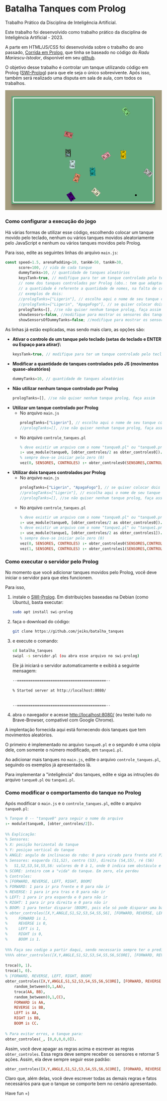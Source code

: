 # Batalha Tanques com Prolog

Trabalho Prático da Disciplina de Inteligência Artificial.

Este trabalho foi desenvolvido como trabalho prático da disciplina de Inteligência Artificial - 2023.

A parte em HTML/JS/CSS foi desenvolvida sobre o trabalho do ano passado, [Corrida em Prolog](https://github.com/jeiks/corrida_em_prolog), que tinha se baseado no código do *Radu Mariescu-Istodor*, disponível em seu [github](https://github.com/gniziemazity/Self-driving-car). 

O objetivo desse trabalho é controlar um tanque utilizando código em Prolog ([SWI-Prolog](https://www.swi-prolog.org/)) para que ele seja o único sobrevivente.
Após isso, também será realizado uma disputa em sala de aula, com todos os trabalhos.

<img src="screenshot.png" width="720px">

### Como configurar a execução do jogo

Há várias formas de utilizar esse código, escolhendo colocar um tanque movido pelo teclado, nenhum ou vários tanques movidos aleatoriamente pelo JavaScript e nenhum ou vários tanques movidos pelo Prolog.

Para isso, edite as seguintes linhas do arquivo  ``main.js``:
```js
const speed=1.5, arenaPadding=10, tankW=50, tankH=30,
      score=100, // vida de cada tanque
      dummyTanks=10, // quantidade de tanques aleatórios
      keysTank=true, // modifique para ter um tanque controlado pelo teclado
      // nome dos tanques controlados por Prolog (obs.: tem que adaptar o controle_tanques.pl ao mexer aqui)
      // a quantidade é referente a quantidade de nomes, na falta de criatividade, o nome pode repetir... rs
      // exemplos de dois:
      //prologTanks=["Ligerin"], // escolha aqui o nome de seu tanque controlado por prolog
      //prologTanks=["Ligerin", "ApagaFogo"], // se quiser colocar dois tanques prolog, faça assim
      prologTanks=[], //se não quiser nenhum tanque prolog, faça assim
      showSensors=false, //modifique para mostrar os sensores dos tanques PROLOG e KEYS
      showSensorsOfDummyTanks=false; //modifique para mostrar os sensores dos tanques DUMMY
```

As linhas já estão explicadas, mas sendo mais claro, as opções são:

* **Ativar o controle de um tanque pelo teclado (setas do teclado e ENTER ou Espaço para atirar)**\
  ```js
  keysTank=true, // modifique para ter um tanque controlado pelo teclado
  ```
* **Modificar a quantidade de tanques controlados pelo JS (movimentos quase-aleatórios)**
  ```js
  dummyTanks=10, // quantidade de tanques aleatórios
  ```
* **Não utilizar nenhum tanque controlado por Prolog**
  ```js
  prologTanks=[], //se não quiser nenhum tanque prolog, faça assim
  ```
* **Utilizar um tanque controlado por Prolog**
  * No arquivo ``main.js``
    ```js
    prologTanks=["Ligerin"], // escolha aqui o nome de seu tanque controlado por prolog
    //prologTanks=[], //se não quiser nenhum tanque prolog, faça assim
    ```
  * No arquivo ``controle_tanques.pl``
    ```prolog
    % deve existir um arquivo com o nome "tanque0.pl" ou "tanque0.pro" com o predicado obter_controles/2
    :- use_module(tanque0, [obter_controles/2 as obter_controles0]).
    % sempre deve-se iniciar pelo zero (0)
    vez(0, SENSORES, CONTROLES) :- obter_controles0(SENSORES,CONTROLES).
    ```
* **Utilizar dois tanques controlados por Prolog**
  * No arquivo ``main.js``
    ```js
    prologTanks=["Ligerin", "ApagaFogo"], // se quiser colocar dois tanques prolog, faça assim
    //prologTanks=["Ligerin"], // escolha aqui o nome de seu tanque controlado por prolog
    //prologTanks=[], //se não quiser nenhum tanque prolog, faça assim
    ```
  * No arquivo ``controle_tanques.pl``
    ```prolog
    % deve existir um arquivo com o nome "tanque0.pl" ou "tanque0.pro" com o predicado obter_controles/2
    :- use_module(tanque0, [obter_controles/2 as obter_controles0]).
    % deve existir um arquivo com o nome "tanque1.pl" ou "tanque1.pro" com o predicado obter_controles/2
    :- use_module(tanque1, [obter_controles/2 as obter_controles1]).
    % sempre deve-se iniciar pelo zero (0)
    vez(0, SENSORES, CONTROLES) :- obter_controles0(SENSORES,CONTROLES).
    vez(1, SENSORES, CONTROLES) :- obter_controles1(SENSORES,CONTROLES). 
    ```

### Como executar o servidor pelo Prolog

No momento que você adicionar tanques movidos pelo Prolog, você deve iniciar o servidor para que eles funcionem.

Para isso,
1. instale o [SWI-Prolog](https://www.swi-prolog.org/). Em distribuições baseadas na Debian (como Ubuntu), basta executar:
   ```sh
   sudo apt install swi-prolog
   ```
2. faça o download do código:
   ```sh
   git clone https://github.com/jeiks/batalha_tanques
   ```
3. e execute o comando:
   ```sh
   cd batalha_tanques
   swipl -s servidor.pl (ou abra esse arquivo no swi-prolog)
   ```
   Ele já iniciará o servidor automaticamente e exibirá a seguinte mensagem:
   ```
   --========================================--

   % Started server at http://localhost:8080/


   --========================================--
   ```
4. abra o navegador e acesse [http://localhost:8080/](http://localhost:8080/) (eu testei tudo no Brave-Browser, compatível com Google Chrome).
   
A implentação fornecida aqui está fornecendo dois tanques que tem movimentos aleatórios.

O primeiro é implementado no arquivo ``tanque0.pl`` e o segundo é uma cópia dele, com somente o número modificado, em ``tanque1.pl``.

Ao adicionar mais tanques no ``main.js``, edite o arquivo ``controle_tanques.pl``, seguindo os exemplos já apresentados lá.

Para implementar a "inteligência" dos tanques, edite e siga as intruções do arquivo ``tanque0.pl``  ou ``tanque1.pl``.

### Como modificar o comportamento do tanque no Prolog

Após modificar o ``main.js`` e o ``controle_tanques.pl``, edite o arquivo ``tanque0.pl``:
```prolog
% Tanque 0 -- "tanque0" para seguir o nome do arquivo
:- module(tanque0, [obter_controles/2]).

%% Explicação:
% Sensores:
% X: posição horizontal do tanque
% Y: posiçao vertical do tanque
% ANGLE: angulo de inclinacao do robo: 0 para virado para frente até PI*2 (~6.28)
% Sensores: esquerda (S1,S2), centro (S3), direita (S4,S5), ré (S6)
%   S1,S2,S3,S4,S5,S6: valores de 0 à 1, onde 0 indica sem obstáculo e 1 indica tocando o tanque
% SCORE: inteiro com a "vida" do tanque. Em zero, ele perdeu
% Controles:
% [FORWARD, REVERSE, LEFT, RIGHT, BOOM]
% FORWARD: 1 para ir pra frente e 0 para não ir
% REVERSE: 1 para ir pra tras e 0 para não ir
% LEFT: 1 para ir pra esquerda e 0 para não ir
% RIGHT: 1 para ir pra direita e 0 para não ir
% BOOM: 1 para tentar disparar (BOOM), pois ele só pode disparar uma bala a cada segundo
% obter_controles([X,Y,ANGLE,S1,S2,S3,S4,S5,S6], [FORWARD, REVERSE, LEFT, RIGHT, BOOM]) :-
%     FORWARD is 1,
%     REVERSE is 0,
%     LEFT is 1,
%     RIGHT is 0,
%     BOOM is 1.

%%% Faça seu codigo a partir daqui, sendo necessario sempre ter o predicado:
%%%% obter_controles([X,Y,ANGLE,S1,S2,S3,S4,S5,S6,SCORE], [FORWARD, REVERSE, LEFT, RIGHT, BOOM]) :- ...

troca(0, 1).
troca(1, 0).
% [FORWARD, REVERSE, LEFT, RIGHT, BOOM]
obter_controles([X,Y,ANGLE,S1,S2,S3,S4,S5,S6,SCORE], [FORWARD, REVERSE, LEFT, RIGHT, BOOM]) :-
    random_between(0,1,AA),
    troca(AA, BB),
    random_between(0,1,CC),
    FORWARD is AA,
    REVERSE is BB,
    LEFT is AA,
    RIGHT is BB,
    BOOM is CC.

% Para evitar erros, o tanque para:
obter_controles(_, [0,0,0,0,0]).
```

Assim, você deve apagar as regras acima e escrever as regras ``obter_controles``. Essa regra deve sempre receber os sensores e retornar 5 ações. Assim, ela deve sempre seguir esse padrão:
```prolog
obter_controles([X,Y,ANGLE,S1,S2,S3,S4,S5,S6,SCORE], [FORWARD, REVERSE, LEFT, RIGHT, BOOM]) :-
```
Claro que, além delas, você deve escrever todas as demais regras e fatos necessários para que o tanque se comporte bem no cenário apresentado.

Have fun =)
